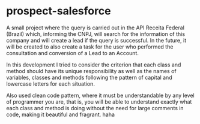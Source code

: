 # prospect-salesforce

A small project where the query is carried out in the API Receita Federal (Brazil) which, informing the CNPJ, will search for the information of this company and will create a lead if the query is successful. In the future, it will be created to also create a task for the user who performed the consultation and conversion of a Lead to an Account.

In this development I tried to consider the criterion that each class and method should have its unique responsibility as well as the names of variables, classes and methods following the pattern of capital and lowercase letters for each situation.

Also used clean code pattern, where it must be understandable by any level of programmer you are, that is, you will be able to understand exactly what each class and method is doing without the need for large comments in code, making it beautiful and fragrant. haha
